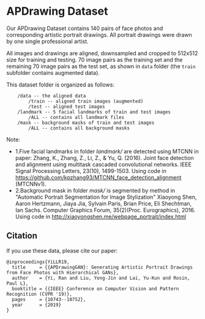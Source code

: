 # APDrawing Dataset

Our APDrawing Dataset contains 140 pairs of face photos and corresponding artistic portrait drawings.
All portrait drawings were drawn by one single professional artist.

All images and drawings are aligned, downsampled and cropped to 512x512 size for training and testing.
70 image pairs as the training set and the remaining 70 image pairs as the test set, as shown in `data` folder (the `train` subfolder contains augmented data).

This dataset folder is organized as follows:
```
    /data -- the aligned data
        /train -- aligned train images (augmented)
        /test -- aligned test images
    /landmark -- 5 facial landmarks of train and test images
        /ALL -- contains all landmark files
    /mask -- background masks of train and test images
        /ALL -- contains all background masks
``` 

Note:
- 1.Five facial landmarks in folder *landmark/* are detected using MTCNN in paper:
Zhang, K., Zhang, Z., Li, Z., & Yu, Q. (2016). Joint face detection and alignment using multitask cascaded convolutional networks. IEEE Signal Processing Letters, 23(10), 1499-1503.
Using code in https://github.com/kpzhang93/MTCNN_face_detection_alignment (MTCNNv1).
- 2.Background mask in folder *mask/* is segmented by method in
"Automatic Portrait Segmentation for Image Stylization"
Xiaoyong Shen, Aaron Hertzmann, Jiaya Jia, Sylvain Paris, Brian Price, Eli Shechtman, Ian Sachs. Computer Graphics Forum, 35(2)(Proc. Eurographics), 2016.
Using code in http://xiaoyongshen.me/webpage_portrait/index.html

## Citation
If you use these data, please cite our paper:
```
@inproceedings{YiLLR19,
  title     = {{APDrawingGAN}: Generating Artistic Portrait Drawings from Face Photos with Hierarchical GANs},
  author    = {Yi, Ran and Liu, Yong-Jin and Lai, Yu-Kun and Rosin, Paul L},
  booktitle = {{IEEE} Conference on Computer Vision and Pattern Recognition (CVPR '19)},
  pages     = {10743--10752},
  year      = {2019}
}
```

